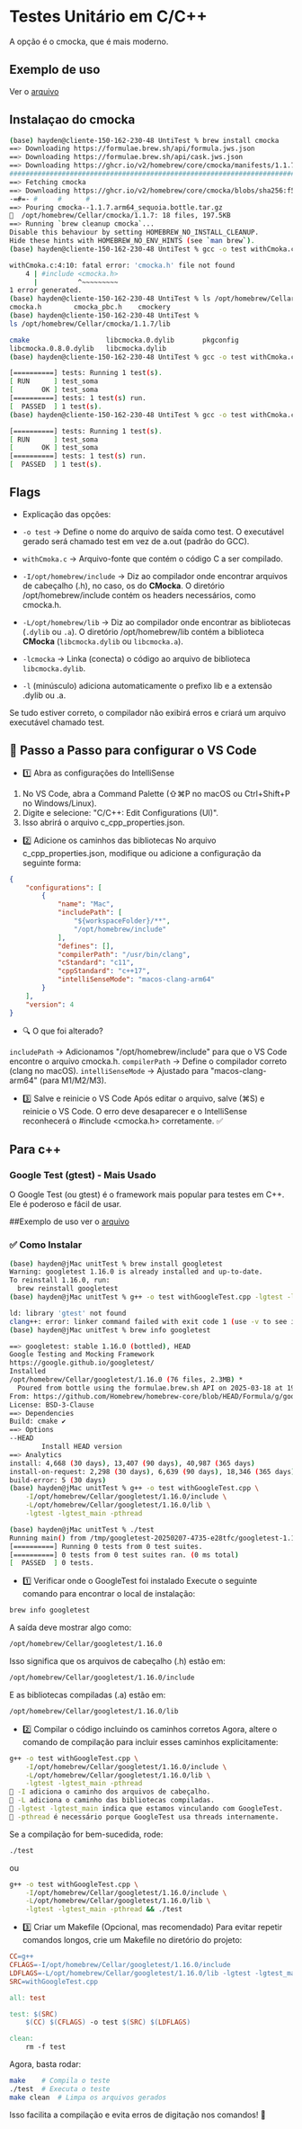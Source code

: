 # Testes Unitário em C/C++
A opção é o cmocka, que é mais moderno.
## Exemplo de uso
Ver o [arquivo](../c/firstSteps/UntiTest/withCMocka.c)
## Instalaçao do cmocka

```bash
(base) hayden@cliente-150-162-230-48 UntiTest % brew install cmocka
==> Downloading https://formulae.brew.sh/api/formula.jws.json
==> Downloading https://formulae.brew.sh/api/cask.jws.json
==> Downloading https://ghcr.io/v2/homebrew/core/cmocka/manifests/1.1.7
######################################################################################################################################################################### 100.0%
==> Fetching cmocka
==> Downloading https://ghcr.io/v2/homebrew/core/cmocka/blobs/sha256:f59c0f3dcb57570a55bc13e96ac8d5b7710dd61289c9b75d1bf038d0866648ed
-=#=- #     #      #                                                                                                       ######################################################################################################################################################################### 100.0%
==> Pouring cmocka--1.1.7.arm64_sequoia.bottle.tar.gz
🍺  /opt/homebrew/Cellar/cmocka/1.1.7: 18 files, 197.5KB
==> Running `brew cleanup cmocka`...
Disable this behaviour by setting HOMEBREW_NO_INSTALL_CLEANUP.
Hide these hints with HOMEBREW_NO_ENV_HINTS (see `man brew`).
(base) hayden@cliente-150-162-230-48 UntiTest % gcc -o test withCmoka.c -lcmocka && ./test

withCmoka.c:4:10: fatal error: 'cmocka.h' file not found
    4 | #include <cmocka.h>
      |          ^~~~~~~~~~
1 error generated.
(base) hayden@cliente-150-162-230-48 UntiTest % ls /opt/homebrew/Cellar/cmocka/1.1.7/include
cmocka.h        cmocka_pbc.h    cmockery
(base) hayden@cliente-150-162-230-48 UntiTest %                            
ls /opt/homebrew/Cellar/cmocka/1.1.7/lib

cmake                   libcmocka.0.dylib       pkgconfig
libcmocka.0.8.0.dylib   libcmocka.dylib
(base) hayden@cliente-150-162-230-48 UntiTest % gcc -o test withCmoka.c -I/opt/homebrew/include -L/opt/homebrew/lib -lcmocka && ./test

[==========] tests: Running 1 test(s).
[ RUN      ] test_soma
[       OK ] test_soma
[==========] tests: 1 test(s) run.
[  PASSED  ] 1 test(s).
(base) hayden@cliente-150-162-230-48 UntiTest % gcc -o test withCmoka.c -I/opt/homebrew/Cellar/cmocka/1.1.7/include -L/opt/homebrew/Cellar/cmocka/1.1.7/lib -lcmocka && ./test

[==========] tests: Running 1 test(s).
[ RUN      ] test_soma
[       OK ] test_soma
[==========] tests: 1 test(s) run.
[  PASSED  ] 1 test(s).
```

## Flags
- Explicação das opções:

- `-o test` → Define o nome do arquivo de saída como test. O executável gerado será chamado test em vez de a.out (padrão do GCC).
- `withCmoka.c` → Arquivo-fonte que contém o código C a ser compilado.
- `-I/opt/homebrew/include` → Diz ao compilador onde encontrar arquivos de cabeçalho (.h), no caso, os do **CMocka**.
O diretório /opt/homebrew/include contém os headers necessários, como cmocka.h.
- `-L/opt/homebrew/lib` → Diz ao compilador onde encontrar as bibliotecas (`.dylib` ou `.a`).
O diretório /opt/homebrew/lib contém a biblioteca **CMocka** (`libcmocka.dylib` ou `libcmocka.a`).
- `-lcmocka` → Linka (conecta) o código ao arquivo de biblioteca `libcmocka.dylib`.
- `-l` (minúsculo) adiciona automaticamente o prefixo lib e a extensão .dylib ou .a.

Se tudo estiver correto, o compilador não exibirá erros e criará um arquivo executável chamado test.

## 📌 Passo a Passo para configurar o VS Code

- 1️⃣ Abra as configurações do IntelliSense
1. No VS Code, abra a Command Palette (⇧⌘P no macOS ou Ctrl+Shift+P no Windows/Linux).
2. Digite e selecione: "C/C++: Edit Configurations (UI)".
3. Isso abrirá o arquivo c_cpp_properties.json.

- 2️⃣ Adicione os caminhos das bibliotecas
No arquivo c_cpp_properties.json, modifique ou adicione a configuração da seguinte forma:
```json
{
    "configurations": [
        {
            "name": "Mac",
            "includePath": [
                "${workspaceFolder}/**",
                "/opt/homebrew/include"
            ],
            "defines": [],
            "compilerPath": "/usr/bin/clang",
            "cStandard": "c11",
            "cppStandard": "c++17",
            "intelliSenseMode": "macos-clang-arm64"
        }
    ],
    "version": 4
}
```

- 🔍 O que foi alterado?

`includePath` → Adicionamos "/opt/homebrew/include" para que o VS Code encontre o arquivo cmocka.h.
`compilerPath` → Define o compilador correto (clang no macOS).
`intelliSenseMode` → Ajustado para "macos-clang-arm64" (para M1/M2/M3).
- 3️⃣ Salve e reinicie o VS Code
Após editar o arquivo, salve (⌘S) e reinicie o VS Code.
O erro deve desaparecer e o IntelliSense reconhecerá o #include <cmocka.h> corretamente. ✅

## Para c++
### Google Test (gtest) - Mais Usado

O Google Test (ou gtest) é o framework mais popular para testes em C++. Ele é poderoso e fácil de usar.

##Exemplo de uso
ver o [arquivo](../c++/unitTest/withGoogleTest.cpp)
### ✅ Como Instalar

```bash
(base) hayden@jMac unitTest % brew install googletest
Warning: googletest 1.16.0 is already installed and up-to-date.
To reinstall 1.16.0, run:
  brew reinstall googletest
(base) hayden@jMac unitTest % g++ -o test withGoogleTest.cpp -lgtest -lgtest_main -pthread && ./test

ld: library 'gtest' not found
clang++: error: linker command failed with exit code 1 (use -v to see invocation)
(base) hayden@jMac unitTest % brew info googletest

==> googletest: stable 1.16.0 (bottled), HEAD
Google Testing and Mocking Framework
https://google.github.io/googletest/
Installed
/opt/homebrew/Cellar/googletest/1.16.0 (76 files, 2.3MB) *
  Poured from bottle using the formulae.brew.sh API on 2025-03-18 at 19:27:09
From: https://github.com/Homebrew/homebrew-core/blob/HEAD/Formula/g/googletest.rb
License: BSD-3-Clause
==> Dependencies
Build: cmake ✔
==> Options
--HEAD
        Install HEAD version
==> Analytics
install: 4,668 (30 days), 13,407 (90 days), 40,987 (365 days)
install-on-request: 2,298 (30 days), 6,639 (90 days), 18,346 (365 days)
build-error: 5 (30 days)
(base) hayden@jMac unitTest % g++ -o test withGoogleTest.cpp \
    -I/opt/homebrew/Cellar/googletest/1.16.0/include \
    -L/opt/homebrew/Cellar/googletest/1.16.0/lib \
    -lgtest -lgtest_main -pthread

(base) hayden@jMac unitTest % ./test
Running main() from /tmp/googletest-20250207-4735-e28tfc/googletest-1.16.0/googletest/src/gtest_main.cc
[==========] Running 0 tests from 0 test suites.
[==========] 0 tests from 0 test suites ran. (0 ms total)
[  PASSED  ] 0 tests.
```

- 1️⃣ Verificar onde o GoogleTest foi instalado
Execute o seguinte comando para encontrar o local de instalação:
```bash
brew info googletest
```
A saída deve mostrar algo como:
```bash
/opt/homebrew/Cellar/googletest/1.16.0
```
Isso significa que os arquivos de cabeçalho (.h) estão em:
```bash
/opt/homebrew/Cellar/googletest/1.16.0/include
```
E as bibliotecas compiladas (.a) estão em:
```bash
/opt/homebrew/Cellar/googletest/1.16.0/lib
```
- 2️⃣ Compilar o código incluindo os caminhos corretos
Agora, altere o comando de compilação para incluir esses caminhos explicitamente:
```bash
g++ -o test withGoogleTest.cpp \
    -I/opt/homebrew/Cellar/googletest/1.16.0/include \
    -L/opt/homebrew/Cellar/googletest/1.16.0/lib \
    -lgtest -lgtest_main -pthread
🔹 -I adiciona o caminho dos arquivos de cabeçalho.
🔹 -L adiciona o caminho das bibliotecas compiladas.
🔹 -lgtest -lgtest_main indica que estamos vinculando com GoogleTest.
🔹 -pthread é necessário porque GoogleTest usa threads internamente.
```
Se a compilação for bem-sucedida, rode:
```bash
./test
```
ou
```bash
g++ -o test withGoogleTest.cpp \
    -I/opt/homebrew/Cellar/googletest/1.16.0/include \
    -L/opt/homebrew/Cellar/googletest/1.16.0/lib \
    -lgtest -lgtest_main -pthread && ./test
```
- 3️⃣ Criar um Makefile (Opcional, mas recomendado)
Para evitar repetir comandos longos, crie um Makefile no diretório do projeto:
```makefile
CC=g++
CFLAGS=-I/opt/homebrew/Cellar/googletest/1.16.0/include
LDFLAGS=-L/opt/homebrew/Cellar/googletest/1.16.0/lib -lgtest -lgtest_main -pthread
SRC=withGoogleTest.cpp

all: test

test: $(SRC)
	$(CC) $(CFLAGS) -o test $(SRC) $(LDFLAGS)

clean:
	rm -f test
```
Agora, basta rodar:
```bash
make    # Compila o teste
./test  # Executa o teste
make clean  # Limpa os arquivos gerados
````
Isso facilita a compilação e evita erros de digitação nos comandos! 🚀
